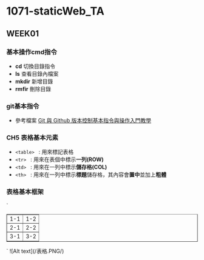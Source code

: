 # 1071-staticWeb_TA

## WEEK01
### 基本操作cmd指令
* **cd** 切換目錄指令
* **ls** 查看目錄內檔案
* **mkdir** 新增目錄
* **rmfir** 刪除目錄
### git基本指令
* 參考檔案 [Git 與 Github 版本控制基本指令與操作入門教學]

### CH5 表格基本元素
* `<table> ` : 用來標記表格
* `<tr> ` : 用來在表個中標示**一列(ROW)**
* `<td> ` : 用來在一列中標示**儲存格(COL)**
* `<th> ` : 用來在一列中標示**標題**儲存格，其內容會**置中**並加上**粗體**
### 表格基本框架
`
<table border="1">
  <tr>
    <td>1-1</td>
    <td>1-2</td>
   </tr>
   <tr>
    <td>2-1</td>
    <td>2-2</td>
   </tr>
   <tr>
    <td>3-1</td>
    <td>3-2</td>
  </tr>
</table>
`
![Alt text](/表格.PNG/)





[Git 與 Github 版本控制基本指令與操作入門教學]: https://blog.techbridge.cc/2018/01/17/learning-programming-and-coding-with-python-git-and-github-tutorial/
